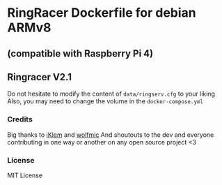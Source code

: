 # RingRacer Dockerfile for debian ARMv8
## (compatible with Raspberry Pi 4)

## Ringracer V2.1

Do not hesitate to modify the content of `data/ringserv.cfg` to your liking
Also, you may need to change the volume in the `docker-compose.yml`

### Credits
Big thanks to [iKlem](https://iklem.fr/) and [wolfmic](https://wolfmic.dev/)
And shoutouts to the dev and everyone contributing in one way or another on any open source project <3

### License

MIT License

